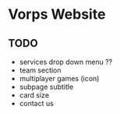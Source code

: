 # Vorps Website
## TODO
  - services drop down menu ??
  - team section
  - multiplayer games (icon)
  - subpage subtitle
  - card size
  - contact us